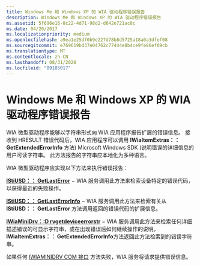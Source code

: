```yaml
---
title: Windows Me 和 Windows XP 的 WIA 驱动程序错误报告
description: Windows Me 和 Windows XP 的 WIA 驱动程序错误报告
ms.assetid: 5f696e16-0c22-4d71-98d2-d642e721ac8c
ms.date: 04/20/2017
ms.localizationpriority: medium
ms.openlocfilehash: a9ea1e25d70b9e227d78b8d5725a18a0a3dfef08
ms.sourcegitcommit: e769619bd37e04762c77444e8b4ce9fe86ef09cb
ms.translationtype: MT
ms.contentlocale: zh-CN
ms.lasthandoff: 08/31/2020
ms.locfileid: "89185017"
---
```

# <a name="wia-driver-error-reporting-for-windows-me-and-windows-xp"></a>Windows Me 和 Windows XP 的 WIA 驱动程序错误报告

WIA 微型驱动程序能够以字符串形式向 WIA 应用程序报告扩展的错误信息。 接收到 HRESULT 错误代码后，WIA 应用程序可以调用 **IWiaItemExtras：： GetExtendedErrorInfo** 方法) Microsoft Windows SDK (说明错误的详细信息的用户可读字符串。 此方法报告的字符串应本地化为多种语言。

WIA 微型驱动程序应实现以下方法来执行错误报告：

[**IStiUSD：： GetLastError**](/windows-hardware/drivers/ddi/stiusd/nf-stiusd-istiusd-getlasterror) − WIA 服务调用此方法来检索设备特定的错误代码，以获得最近的失败操作。

[**IStiUSD：： GetLastErrorInfo**](/windows-hardware/drivers/ddi/stiusd/nf-stiusd-istiusd-getlasterrorinfo) − WIA 服务调用此方法来检索有关从 **IStiUSD：： GetLastError** 方法调用返回的错误代码的扩展信息。

[**IWiaMiniDrv：:D rvgetdeviceerrorstr**](/windows-hardware/drivers/ddi/wiamindr_lh/nf-wiamindr_lh-iwiaminidrv-drvgetdeviceerrorstr) − WIA 服务调用此方法来检索任何详细描述错误的可显示字符串，或在出现错误后如何继续操作的说明。 **IWiaItemExtras：： GetExtendedErrorInfo**方法返回此方法检索到的错误字符串。

如果任何 [IWIAMINIDRV COM 接口](iwiaminidrv-com-interface.md) 方法失败，WIA 服务将请求提供错误信息。